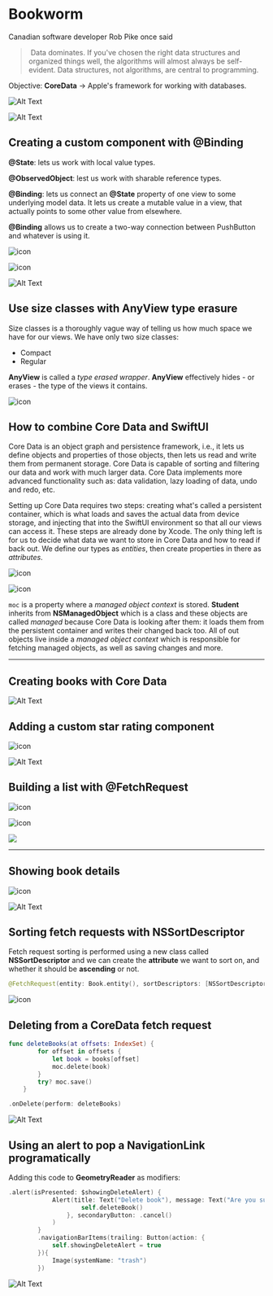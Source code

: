 # Bookworm

Canadian software developer Rob Pike once said

> ​	Data dominates. If you've chosen the right data structures and organized things well, the algorithms will almost always be self-evident.  Data structures, not algorithms, are central to programming. 

Objective: **CoreData** -> Apple's framework for working with databases. 

![Alt Text](images/Bookworm1-Simulator.gif)

![Alt Text](images/Bookworm2-Simulator.gif)

## Creating a custom component with @Binding

**@State**: lets us work with local value types.

**@ObservedObject**: lest us work with sharable reference types.

**@Binding**: lets us connect an **@State** property of one view to some underlying model data. It lets us create a mutable value in a view, that actually points to some other value from elsewhere. 

**@Binding** allows us to create a two-way connection between PushButton and whatever is using it. 

![icon](images/PushButton.png)

![icon](images/PushButton-ContentView.png)

![Alt Text](images/PushButton-Simulator.gif)

## Use size classes with AnyView type erasure

Size classes is a thoroughly vague way of telling us how much space we have for our views. We have only two size classes: 

- Compact
- Regular

**AnyView** is called a *type erased wrapper*. **AnyView** effectively hides - or erases - the type of the views it contains. 

![icon](images/AnyView.png)

## How to combine Core Data and SwiftUI

Core Data is an object graph and persistence framework, i.e., it lets us define objects and properties of those objects, then lets us read and write them from permanent storage. Core Data is capable of sorting and filtering our data and work with much larger data. Core Data implements more advanced functionality such as: data validation, lazy loading of data, undo and redo, etc. 

Setting up Core Data requires two steps: creating what's called a persistent container, which is what loads and saves the actual data from device storage, and injecting that into the SwiftUI environment so that all our views can access it. These steps are already done by Xcode. The only thing left is for us to decide what data we want to store in Core Data and how to read if back out. We define our types as *entities*, then create properties in there as *attributes*. 

![icon](images/CoreData-Intro.png)

![icon](images/xcdatamodeld.png)

```moc``` is a property where a *managed object context* is stored. **Student** inherits from **NSManagedObject** which is a class and these objects are called *managed* because Core Data is looking after them: it loads them from the persistent container and writes their changed back too. All of out objects live inside a *managed object context* which is responsible for fetching managed objects, as well as saving changes and more.

---

## Creating books with Core Data

![Alt Text](images/AddBookView-Simulator)

## Adding a custom star rating component

![icon](images/RatingView.png)

![Alt Text](images/RatingView-Simulator.gif)

## Building a list with @FetchRequest

![icon](images/UpdatedContentView.png)

![icon](images/EmojiRatingView.png)

![](images/EmojiRatingView-Simulator.png)

---

## Showing book details

![icon](images/DetailView.png)

![Alt Text](images/DetailView-Simulator.gif)

## Sorting fetch requests with NSSortDescriptor

Fetch request sorting is performed using a new class called **NSSortDescriptor** and we can create the **attribute** we want to sort on, and whether it should be **ascending** or not. 

```swift
@FetchRequest(entity: Book.entity(), sortDescriptors: [NSSortDescriptor(keyPath: \Book.title, ascending: true), NSSortDescriptor(keyPath: \Book.author, ascending: true)]) var books: FetchedResults<Book>
```

![icon](images/NSSortDescriptor-simulator.png)

## Deleting from a CoreData fetch request

```swift
func deleteBooks(at offsets: IndexSet) {
        for offset in offsets {
            let book = books[offset]
            moc.delete(book)
        }
        try? moc.save()
    }
```

```swift
.onDelete(perform: deleteBooks)
```

![Alt Text](images/DeleteFromCoreData-Simulator.gif)

## Using an alert to pop a NavigationLink programatically

Adding this code to **GeometryReader** as modifiers:

```swift
.alert(isPresented: $showingDeleteAlert) {
            Alert(title: Text("Delete book"), message: Text("Are you sure?"), primaryButton: .destructive(Text("Delete")) {
                    self.deleteBook()
                }, secondaryButton: .cancel()
            )
        }
        .navigationBarItems(trailing: Button(action: {
            self.showingDeleteAlert = true
        }){
            Image(systemName: "trash")
        })
```

![Alt Text](images/DeleteBooks-Simulator.gif)

